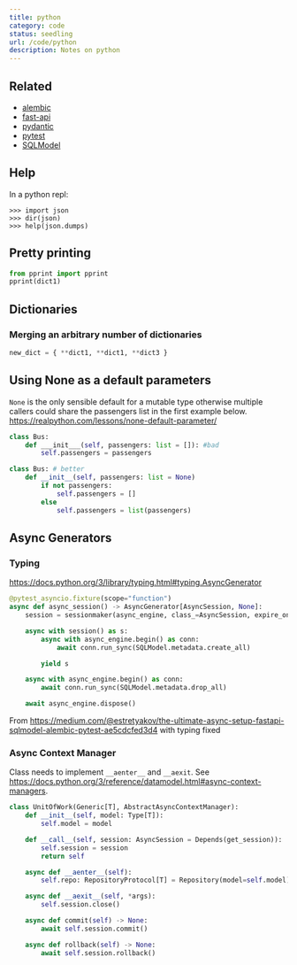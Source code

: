 ```yaml
---
title: python
category: code
status: seedling
url: /code/python
description: Notes on python
---
```


## Related

- [alembic](/code/python/alembic.md)
- [fast-api](/code/python/fast-api.md)
- [pydantic](/code/python/pydantic.md)
- [pytest](/code/python/pytest.md)
- [SQLModel](/code/python/sql-model.md)

## Help

In a python repl:

```
>>> import json
>>> dir(json)
>>> help(json.dumps)
```

## Pretty printing

```python
from pprint import pprint
pprint(dict1)
```

## Dictionaries

### Merging an arbitrary number of dictionaries

```python
new_dict = { **dict1, **dict1, **dict3 }
```

## Using None as a default parameters

`None` is the only sensible default for a mutable type otherwise multiple callers could share the passengers list in the first example below. https://realpython.com/lessons/none-default-parameter/

```python
class Bus:
    def ___init___(self, passengers: list = []): #bad
        self.passengers = passengers

class Bus: # better
    def __init__(self, passengers: list = None)
        if not passengers:
            self.passengers = []
        else
            self.passengers = list(passengers)
```

## Async Generators

### Typing

https://docs.python.org/3/library/typing.html#typing.AsyncGenerator

```python
@pytest_asyncio.fixture(scope="function")
async def async_session() -> AsyncGenerator[AsyncSession, None]:
    session = sessionmaker(async_engine, class_=AsyncSession, expire_on_commit=False)

    async with session() as s:
        async with async_engine.begin() as conn:
            await conn.run_sync(SQLModel.metadata.create_all)

        yield s

    async with async_engine.begin() as conn:
        await conn.run_sync(SQLModel.metadata.drop_all)

    await async_engine.dispose()
```
From https://medium.com/@estretyakov/the-ultimate-async-setup-fastapi-sqlmodel-alembic-pytest-ae5cdcfed3d4 with typing fixed


### Async Context Manager

Class needs to implement `__aenter__` and `__aexit`. See https://docs.python.org/3/reference/datamodel.html#async-context-managers.

```python
class UnitOfWork(Generic[T], AbstractAsyncContextManager):
    def __init__(self, model: Type[T]):
        self.model = model

    def __call__(self, session: AsyncSession = Depends(get_session)):
        self.session = session
        return self

    async def __aenter__(self):
        self.repo: RepositoryProtocol[T] = Repository(model=self.model)(self.session)

    async def __aexit__(self, *args):
        self.session.close()

    async def commit(self) -> None:
        await self.session.commit()

    async def rollback(self) -> None:
        await self.session.rollback()

```